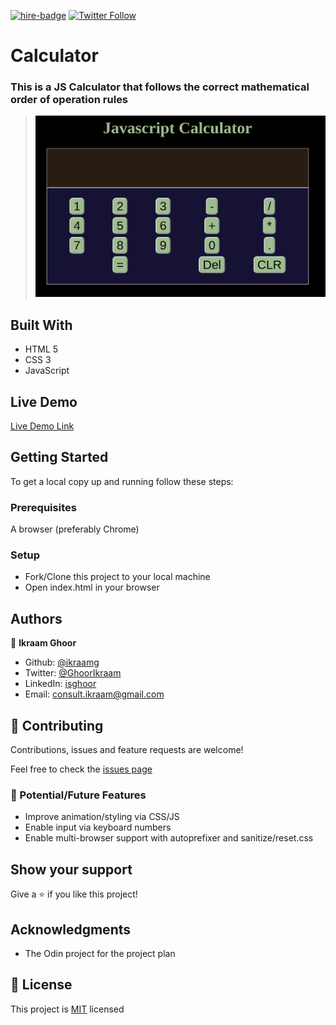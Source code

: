 [![hire-badge](https://img.shields.io/badge/Consult%20/%20Hire%20Ikraam-Click%20to%20Contact-brightgreen)](mailto:consult.ikraam@gmail.com) [![Twitter Follow](https://img.shields.io/twitter/follow/GhoorIkraam?label=Follow%20me%20on%20Twitter&style=social)](https://twitter.com/GhoorIkraam)

# Calculator

### This is a JS Calculator that follows the correct mathematical order of operation rules

> ![screenshot](ss.png)

## Built With

- HTML 5
- CSS 3
- JavaScript

## Live Demo

[Live Demo Link](https://ikraamg.github.io/Calculator/)

## Getting Started

To get a local copy up and running follow these steps:

### Prerequisites

A browser (preferably Chrome)

### Setup

- Fork/Clone this project to your local machine
- Open index.html in your browser

## Authors

👤 **Ikraam Ghoor**

- Github: [@ikraamg](https://github.com/ikraamg)
- Twitter: [@GhoorIkraam](https://twitter.com/GhoorIkraam)
- LinkedIn: [isghoor](https://linkedin.com/isghoor)
- Email: [consult.ikraam@gmail.com](mailto:consult.ikraam@gmail.com)

## 🤝 Contributing

Contributions, issues and feature requests are welcome!

Feel free to check the [issues page](https://github.com/ikraamg/Calculator/issues)

### 🚀 Potential/Future Features

- Improve animation/styling via CSS/JS
- Enable input via keyboard numbers
- Enable multi-browser support with autoprefixer and sanitize/reset.css

## Show your support

Give a ⭐️ if you like this project!

## Acknowledgments

- The Odin project for the project plan

## 📝 License

This project is [MIT](LICENSE.md) licensed
